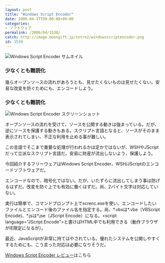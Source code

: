 ```yaml
---
layout: post
title: "Windows Script Encoder"
date: 2006-04-17T09:00:00+09:00
categories:
- ソフトウェア
permalink: /2006/04/1538/
catch: http://image.moongift.jp/intro2/windowsscriptencoder.png
id: 1539
---
```

 ![Windows Script Encoder サムネイル](http://image.moongift.jp/intro2/windowsscriptencoder.t.png "Windows Script Encoder サムネイル")
  

### 少なくとも難読化
  
幾らオープンソースの流れがあろうとも、見せたくないものは見せたくない。安易な改変を防ぐためにも、エンコードしよう。  
<!--more-->  

### 少なくとも難読化
  

![Windows Script Encoder スクリーンショット](http://image.moongift.jp/intro2/windowsscriptencoder.png "Windows Script Encoder スクリーンショット")

  

オープンソースの流れを受けて、ソースを公開する動きは強まっている。だが、逆にソースを保護する動きもある。スクリプト言語となると、ソースがそのまま表示されてしまい、不正な利用を止める事が難しい。

  

この言語でそこまで重要な処理が行われるかは定かではないが、WSHやJScriptだって立派なスクリプト言語だ。安易に財産が流出しないよう、保護しよう。

  

今回紹介するフリーウェアはWindows Script Encoder、WSH/JScriptのエンコードソフトウェアだ。

  

エンコードなので、暗号化ではない。だが、いたずらに流出してしまう事は防げるはずだ。改変を防ぐ上でも有効に働くはずだ。尚、2バイト文字は対応していない。

  

実行は簡単で、コマンドプロンプト上でscrenc.exeを使い、エンコードしたいファイルとエンコード後のファイル名を指定する。尚、\*.vbsは\*.vbe（VBScript Encode)、\*.jsは\*.jse（JScript Encode）になる。\<script language="JScript.Encode"\>と書けばHTML中でも利用できる（動作ブラウザがIE限定になるが）。

  

最近、JavaScriptが非常に持てはやされている。優れたシステムを公開しやすくするためにも、こう言った対応は必要になりそうだ。

  

[Windows Script Encoder レビュー](http://fw.moongift.jp/review/i-1541.html)はこちら

